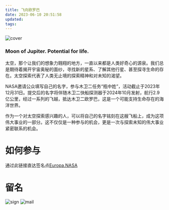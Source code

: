 ```yaml
---
title: 飞向欧罗巴
date: 2023-06-10 20:51:58
updated:
tags:
---
```


![cover](Screenshot_20230610_200842.png)

### Moon of Jupiter. Potential for life.

<!-- more -->

太空，那个让我们的想象力翱翔的地方，一直以来都是人类好奇心的源泉。我们总是期待着揭开宇宙奥秘的面纱，寻找新的星系、了解其他行星、甚至探寻生命的存在。太空探索代表了人类无止境的探索精神和对未知的渴望。

NASA邀请公众填写自己的名字，参与木卫二任务“瓶中姓”，活动截止于2023年12月31日。提交后的名字将伴随木卫二快船探测器于2024年10月发射，航行2.9亿公里，经过一系列的飞越，抵达木卫二欧罗巴，这是一个可能支持生命存在的海洋世界。

作为一个对太空探索感兴趣的人，可以将自己的名字铭刻在这艘飞船上，成为这项伟大事业的一部分。这不仅仅是一种参与的机会，更是一次与探索未知的伟大事业紧密联系的机会。

# 如何参与
通过此链接直达签名点[Europa.NASA](https://europa.nasa.gov/message-in-a-bottle/sign-on/'点我去留名')

# 留名

![sign](王宁_Kutina.png)
![mail](Screenshot_20230610_202335.png)
